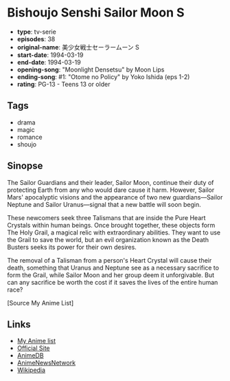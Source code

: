 # Bishoujo Senshi Sailor Moon S

-   **type**: tv-serie
-   **episodes**: 38
-   **original-name**: 美少女戦士セーラームーン S
-   **start-date**: 1994-03-19
-   **end-date**: 1994-03-19
-   **opening-song**: "Moonlight Densetsu" by Moon Lips
-   **ending-song**: #1: "Otome no Policy" by Yoko Ishida (eps 1-2)
-   **rating**: PG-13 - Teens 13 or older

## Tags

-   drama
-   magic
-   romance
-   shoujo

## Sinopse

The Sailor Guardians and their leader, Sailor Moon, continue their duty of protecting Earth from any who would dare cause it harm. However, Sailor Mars' apocalyptic visions and the appearance of two new guardians—Sailor Neptune and Sailor Uranus—signal that a new battle will soon begin.

These newcomers seek three Talismans that are inside the Pure Heart Crystals within human beings. Once brought together, these objects form The Holy Grail, a magical relic with extraordinary abilities. They want to use the Grail to save the world, but an evil organization known as the Death Busters seeks its power for their own desires.

The removal of a Talisman from a person's Heart Crystal will cause their death, something that Uranus and Neptune see as a necessary sacrifice to form the Grail, while Sailor Moon and her group deem it unforgivable. But can any sacrifice be worth the cost if it saves the lives of the entire human race?

[Source My Anime List]

## Links

-   [My Anime list](https://myanimelist.net/anime/532/Bishoujo_Senshi_Sailor_Moon_S)
-   [Official Site](http://www.toei-anim.co.jp/lineup/tv/sailor_moon_s/)
-   [AnimeDB](http://anidb.info/perl-bin/animedb.pl?show=anime&aid=2538)
-   [AnimeNewsNetwork](http://www.animenewsnetwork.com/encyclopedia/anime.php?id=80)
-   [Wikipedia](http://en.wikipedia.org/wiki/Sailor_Moon_S)
